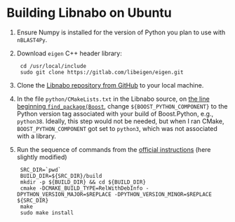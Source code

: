 # Building Libnabo on Ubuntu
1. Ensure Numpy is installed for the version of Python you plan to use with `nBLAST4Py`.
2. Download `eigen` C++ header library:

        cd /usr/local/include
        sudo git clone https://gitlab.com/libeigen/eigen.git
3. Clone the [Libnabo repository from GitHub](https://github.com/ethz-asl/libnabo#download) to your local machine.
4. In the file `python/CMakeLists.txt` in the Libnabo source, on [the line beginning `find_package(Boost`](https://github.com/ethz-asl/libnabo/blob/d4f45e2b2f9b811344cd5002346b9fb52ac2520e/python/CMakeLists.txt#L46), change `${BOOST_PYTHON_COMPONENT}` to the Python version tag associated with your build of Boost.Python, e.g., `python38`. Ideally, this step would not be needed, but when I ran CMake, `BOOST_PYTHON_COMPONENT` got set to `python3`, which was not associated with a library.
5. Run the sequence of commands from the [official instructions](https://github.com/ethz-asl/libnabo#quick-compilation-and-installation-under-unix) (here slightly modified)

        SRC_DIR=`pwd`
        BUILD_DIR=${SRC_DIR}/build
        mkdir -p ${BUILD_DIR} && cd ${BUILD_DIR}
        cmake -DCMAKE_BUILD_TYPE=RelWithDebInfo -DPYTHON_VERSION_MAJOR=$REPLACE -DPYTHON_VERSION_MINOR=$REPLACE ${SRC_DIR}
        make
        sudo make install

